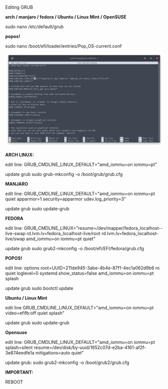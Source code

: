 Editing GRUB


**arch / manjaro / fedora / Ubuntu / Linux Mint / OpenSUSE**

sudo nano /etc/default/grub 

**popos!**

sudo nano /boot/efi/loader/entries/Pop_OS-current.conf  


![image](uploads/a827fb07cae2163c98f8fb132b262d78/image.png)



**ARCH LINUX:**

edit line:
GRUB_CMDLINE_LINUX_DEFAULT="amd_iommu=on iommu=pt"

update grub
sudo grub-mkconfig -o /boot/grub/grub.cfg

**MANJARO**

edit line:
GRUB_CMDLINE_LINUX_DEFAULT="amd_iommu=on iommu=pt quiet apparmor=1 security=apparmor udev.log_priority=3"

update grub
sudo update-grub

**FEDORA**

edit line:
GRUB_CMDLINE_LINUX="resume=/dev/mapper/fedora_localhost--live-swap rd.lvm.lv=fedora_localhost-live/root rd.lvm.lv=fedora_localhost-live/swap amd_iommu=on iommu=pt quiet"

update grub
sudo grub2-mkconfig -o /boot/efi/EFI/fedora/grub.cfg

**POPOS!**

edit line:
options root=UUID=211de945-3abe-4b4e-87f1-4ec1a062d9b6 ro quiet loglevel=0 systemd.show_status=false amd_iommu=on iommu=pt splash

update grub
sudo bootctl update

**Ubuntu / Linux Mint**

edit line
GRUB_CMDLINE_LINUX_DEFAULT="amd_iommu=on iommu=pt video=efifb:off quiet splash"

update grub
sudo update-grub

**Opensuse**

edit line:
GRUB_CMDLINE_LINUX_DEFAULT="amd_iommu=on iommu=pt splash=silent resume=/dev/disk/by-uuid/1652c07d-e2ba-4161-af2f-3e874eedfe1a mitigations=auto quiet"

update grub:
sudo grub2-mkconfig -o /boot/grub2/grub.cfg


**IMPORTANT:**

REBOOT













